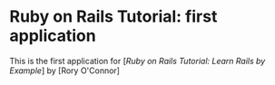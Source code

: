 # Ruby on Rails Tutorial: first application
This is the first application for
[*Ruby on Rails Tutorial: Learn Rails by Example*]
by [Rory O'Connor]
